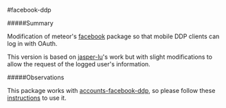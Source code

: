 #facebook-ddp

#####Summary

Modification of meteor's [facebook](https://github.com/meteor/meteor/tree/devel/packages/facebook) package so that mobile DDP clients can log in with OAuth.

This version is based on [jasper-lu](https://github.com/jasper-lu)'s work but with slight modifications to allow the request of the logged user's information.

#####Observations

This package works with [accounts-facebook-ddp](https://github.com/FranciscoVictor/accounts-facebook-ddp), so please follow these [instructions](https://github.com/FranciscoVictor/accounts-facebook-ddp/blob/master/README.md#instructions) to use it.
